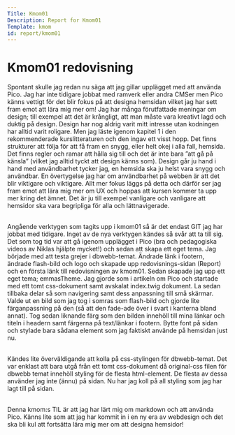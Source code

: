 ```yaml
---
Title: Kmom01
Description: Report for Kmom01
Template: kmom
id: report/kmom01
---
```


Kmom01 redovisning
==========================

Spontant skulle jag redan nu säga att jag gillar upplägget med att använda Pico. Jag har inte tidigare jobbat med ramverk eller andra CMSer men Pico känns vettigt för det blir fokus på att designa hemsidan vilket jag har sett fram emot att lära mig mer om! Jag har många förutfattade meningar om design; till exempel att det är krångligt, att man måste vara kreativt lagd och duktig på design. Design har nog aldrig varit mitt intresse utan kodningen har alltid varit roligare. Men jag läste igenom kapitel 1 i den rekommenderade kurslitteraturen och den ingav ett visst hopp. Det finns strukturer att följa för att få fram en snygg, eller helt okej i alla fall, hemsida. Det finns regler och ramar att hålla sig till och det är inte bara ”att gå på känsla” (vilket jag alltid tyckt att design känns som). Design går ju hand i hand med användbarhet tycker jag, en hemsida ska ju helst vara snygg och användbar. En övertygelse jag har om användbarhet på webben är att det blir viktigare och viktigare. Allt mer fokus läggs på detta och därför ser jag fram emot att lära mig mer om UX och hoppas att kursen kommer ta upp mer kring det ämnet. Det är ju till exempel vanligare och vanligare att hemsidor ska vara begripliga för alla och lättnavigerade.

<br>Angående verktygen som tagits upp i kmom01 så är det endast GIT jag har jobbat med tidigare. Inget av de nya verktygen kändes så svår att ta till sig. Det som tog tid var att gå igenom upplägget i Pico (bra och pedagogiska videos av Niklas hjälpte mycket!) och sedan att skapa ett eget tema. Jag började med att testa grejer i dbwebb-temat. Ändrade länk i footern, ändrade flash-bild och logo och skapade upp redovisnings-sidan (Report) och en första länk till redovisningen av kmom01. Sedan skapade jag upp ett eget tema; emmasTheme.
Jag gjorde som i artikeln om Pico och startade med ett tomt css-dokument samt avskalat index.twig dokument. La sedan tillbaka delar så som navigering samt dess anpassning till små skärmar. Valde ut en bild som jag tog i somras som flash-bild och gjorde lite färganpassning på den (så att den fade-ade över i svart i kanterna bland annat). Tog sedan liknande färg som den bilden innehöll till mina länkar och titeln i headern samt färgerna på text/länkar i footern. Bytte font på sidan och stylade bara sådana element som jag faktiskt använde på hemsidan just nu.

<br>Kändes lite överväldigande att kolla på css-stylingen för dbwebb-temat. Det var enklast att bara utgå från ett tomt css-dokument då original-css filen för dbwebb temat innehöll styling för de flesta html-element. De flesta av dessa använder jag inte (ännu) på sidan. Nu har jag koll på all styling som jag har lagt till på sidan.

<br>Denna kmom:s TIL är att jag har lärt mig om markdown och att använda Pico. Känns lite som att jag har kommit in i en ny era av webdesign och det ska bli kul att fortsätta lära mig mer om att designa hemsidor!
